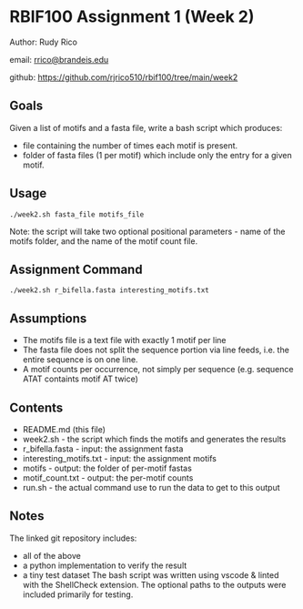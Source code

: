 # RBIF100 Assignment 1 (Week 2)

 Author: Rudy Rico

 email: rrico@brandeis.edu

 github: https://github.com/rjrico510/rbif100/tree/main/week2

 ## Goals
 Given a list of motifs and a fasta file, write a bash script which produces:
 - file containing the number of times each motif is present.
 - folder of fasta files (1 per motif) which include only the entry for a given motif.

 ## Usage
 `./week2.sh fasta_file motifs_file`

 Note: the script will take two optional positional parameters - name of the motifs folder, and the name of the motif count file.

 ## Assignment Command
 `./week2.sh r_bifella.fasta interesting_motifs.txt`

 ## Assumptions
 - The motifs file is a text file with exactly 1 motif per line
 - The fasta file does not split the sequence portion via line feeds, i.e. the entire sequence is on one line.
 - A motif counts per occurrence, not simply per sequence (e.g. sequence ATAT containts motif AT twice)

 ## Contents
 - README.md (this file)
 - week2.sh - the script which finds the motifs and generates the results
 - r_bifella.fasta - input: the assignment fasta
 - interesting_motifs.txt - input: the assignment motifs
 - motifs - output: the folder of per-motif fastas
 - motif_count.txt - output: the per-motif counts
 - run.sh - the actual command use to run the data to get to this output

 ## Notes
 The linked git repository includes:
 - all of the above
 - a python implementation to verify the result
 - a tiny test dataset
 The bash script was written using vscode & linted with the ShellCheck extension.
 The optional paths to the outputs were included primarily for testing.